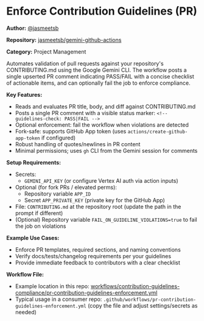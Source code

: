 # Enforce Contribution Guidelines (PR)

**Author:** [@jasmeetsb](https://github.com/jasmeetsb)

**Repository:** [jasmeetsb/gemini-github-actions](https://github.com/jasmeetsb/gemini-github-actions)

**Category:** Project Management

Automates validation of pull requests against your repository's CONTRIBUTING.md using the Google Gemini CLI. The workflow posts a single upserted PR comment indicating PASS/FAIL with a concise checklist of actionable items, and can optionally fail the job to enforce compliance.

**Key Features:**

- Reads and evaluates PR title, body, and diff against CONTRIBUTING.md
- Posts a single PR comment with a visible status marker: `<!-- guidelines-check: PASS|FAIL -->`
- Optional enforcement: fail the workflow when violations are detected
- Fork-safe: supports GitHub App token (uses `actions/create-github-app-token` if configured)
- Robust handling of quotes/newlines in PR content
- Minimal permissions; uses `gh` CLI from the Gemini session for comments

**Setup Requirements:**

- Secrets:
  - `GEMINI_API_KEY` (or configure Vertex AI auth via action inputs)
- Optional (for fork PRs / elevated perms):
  - Repository variable `APP_ID`
  - Secret `APP_PRIVATE_KEY` (private key for the GitHub App)
- File: `CONTRIBUTING.md` at the repository root (update the path in the prompt if different)
- (Optional) Repository variable `FAIL_ON_GUIDELINE_VIOLATIONS=true` to fail the job on violations

**Example Use Cases:**

- Enforce PR templates, required sections, and naming conventions
- Verify docs/tests/changelog requirements per your guidelines
- Provide immediate feedback to contributors with a clear checklist

**Workflow File:**

- Example location in this repo: [workflows/contribution-guidelines-compliance/pr-contribution-guidelines-enforcement.yml](./pr-contribution-guidelines-enforcement.yml)
- Typical usage in a consumer repo: `.github/workflows/pr-contribution-guidelines-enforcement.yml` (copy the file and adjust settings/secrets as needed)
